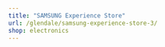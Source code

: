 ```yaml
---
title: "SAMSUNG Experience Store"
url: /glendale/samsung-experience-store-3/
shop: electronics
---
```

